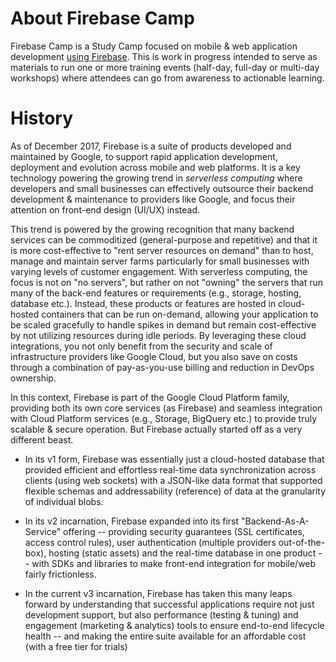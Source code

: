 # About Firebase Camp

Firebase Camp is a Study Camp focused on mobile & web application development [using Firebase](http://firebase.google.com/). This is work in progress intended to serve as materials to run one or more training events \(half-day, full-day or multi-day workshops\) where attendees can go from awareness to actionable learning.

# History

As of December 2017, Firebase is a suite of products developed and maintained by Google, to support rapid application development, deployment and evolution across mobile and web platforms. It is a key technology powering the growing trend in _serverless computing_ where developers and small businesses can effectively outsource their backend development & maintenance to providers like Google, and focus their attention on front-end design \(UI/UX\) instead.

This trend is powered by the growing recognition that many backend services can be commoditized \(general-purpose and repetitive\) and that it is more cost-effective to "rent server resources on demand" than to host, manage and maintain server farms particularly for small businesses with varying levels of customer engagement. With serverless computing, the focus is not on "no servers", but rather on not "owning" the servers that run many of the back-end features or requirements \(e.g., storage, hosting, database etc.\). Instead, these products or features are hosted in cloud-hosted containers that can be run on-demand, allowing your application to be scaled gracefully to handle spikes in demand but remain cost-effective by not utilizing resources during idle periods. By leveraging these cloud integrations, you not only benefit from the security and scale of infrastructure providers like Google Cloud, but you also save on costs through a combination of pay-as-you-use billing and reduction in DevOps ownership.

In this context, Firebase is part of the Google Cloud Platform family, providing both its own core services \(as Firebase\) and seamless integration with Cloud Platform services \(e.g., Storage, BigQuery etc.\) to provide truly scalable & secure operation. But Firebase actually started off as a very different beast.

* In its v1 form, Firebase was essentially just a cloud-hosted database that provided efficient and effortless real-time data synchronization across clients \(using web sockets\) with a JSON-like data format that supported flexible schemas and addressability \(reference\) of data at the granularity of individual blobs.

* In its v2 incarnation, Firebase expanded into its first "Backend-As-A-Service" offering -- providing security guarantees \(SSL certificates, access control rules\), user authentication \(multiple providers out-of-the-box\), hosting \(static assets\) and the real-time database in one product -- with SDKs and libraries to make front-end integration for mobile/web fairly frictionless.

* In the current v3 incarnation, Firebase has taken this many leaps forward by understanding that successful applications require not just development support, but also performance \(testing & tuning\) and engagement \(marketing & analytics\) tools to ensure end-to-end lifecycle health -- and making the entire suite available for an affordable cost \(with a free tier for trials\)



